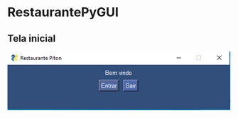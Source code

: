 # RestaurantePyGUI

## Tela inicial
![Tela inicial](https://github.com/lluk4z/RestaurantePyGUI/blob/master/screenshots/tela_inicio.png?raw=true)
